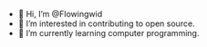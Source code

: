- 👋 Hi, I’m @Flowingwid
- 👀 I’m interested in contributing to open source.
- 🌱 I’m currently learning computer programming.


<!---
Flowingwid/Flowingwid is a ✨ special ✨ repository because its `README.md` (this file) appears on your GitHub profile.
You can click the Preview link to take a look at your changes.
--->
